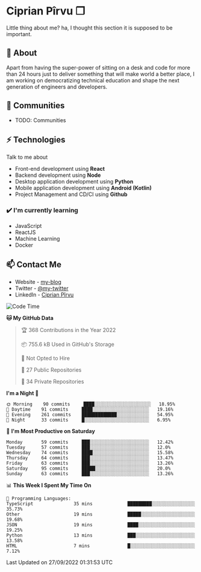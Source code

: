 # Ciprian Pîrvu ❐

Little thing about me? ha, I thought this section it is supposed to be important.

## 🧐 About

Apart from having the super-power of sitting on a desk and code for more than 24 hours just to deliver something that will make world a better place, I am working on democratizing technical education and shape the next generation of engineers and developers.

## 👯 Communities

-   TODO: Communities

## ⚡ Technologies

Talk to me about

-   Front-end development using **React**
-   Backend development using **Node**
-   Desktop application development using **Python**
-   Mobile application development using **Android (Kotlin)**
-   Project Management and CD/CI using **Github**

### ✔️ I'm currently learning

-   JavaScript
-   ReactJS
-   Machine Learning
-   Docker

## 📫 Contact Me

-   Website - [my-blog]()
-   Twitter - [@my-twitter]()
-   LinkedIn - [Ciprian Pîrvu](https://www.linkedin.com/in/p%C3%AErvu-ciprian-cristian-4415991b1/)

<!--START_SECTION:waka-->
![Code Time](http://img.shields.io/badge/Code%20Time-1%2C304%20hrs%207%20mins-blue)

**🐱 My GitHub Data** 

> 🏆 368 Contributions in the Year 2022
 > 
> 📦 755.6 kB Used in GitHub's Storage 
 > 
> 🚫 Not Opted to Hire
 > 
> 📜 27 Public Repositories 
 > 
> 🔑 34 Private Repositories  
 > 
**I'm a Night 🦉** 

```text
🌞 Morning    90 commits     ████░░░░░░░░░░░░░░░░░░░░░   18.95% 
🌆 Daytime    91 commits     ████░░░░░░░░░░░░░░░░░░░░░   19.16% 
🌃 Evening    261 commits    █████████████░░░░░░░░░░░░   54.95% 
🌙 Night      33 commits     █░░░░░░░░░░░░░░░░░░░░░░░░   6.95%

```
📅 **I'm Most Productive on Saturday** 

```text
Monday       59 commits     ███░░░░░░░░░░░░░░░░░░░░░░   12.42% 
Tuesday      57 commits     ███░░░░░░░░░░░░░░░░░░░░░░   12.0% 
Wednesday    74 commits     ████░░░░░░░░░░░░░░░░░░░░░   15.58% 
Thursday     64 commits     ███░░░░░░░░░░░░░░░░░░░░░░   13.47% 
Friday       63 commits     ███░░░░░░░░░░░░░░░░░░░░░░   13.26% 
Saturday     95 commits     █████░░░░░░░░░░░░░░░░░░░░   20.0% 
Sunday       63 commits     ███░░░░░░░░░░░░░░░░░░░░░░   13.26%

```


📊 **This Week I Spent My Time On** 

```text
💬 Programming Languages: 
TypeScript               35 mins             █████████░░░░░░░░░░░░░░░░   35.73% 
Other                    19 mins             █████░░░░░░░░░░░░░░░░░░░░   19.68% 
JSON                     19 mins             ████░░░░░░░░░░░░░░░░░░░░░   19.25% 
Python                   13 mins             ███░░░░░░░░░░░░░░░░░░░░░░   13.58% 
HTML                     7 mins              █░░░░░░░░░░░░░░░░░░░░░░░░   7.12%

```


 Last Updated on 27/09/2022 01:31:53 UTC
<!--END_SECTION:waka-->
